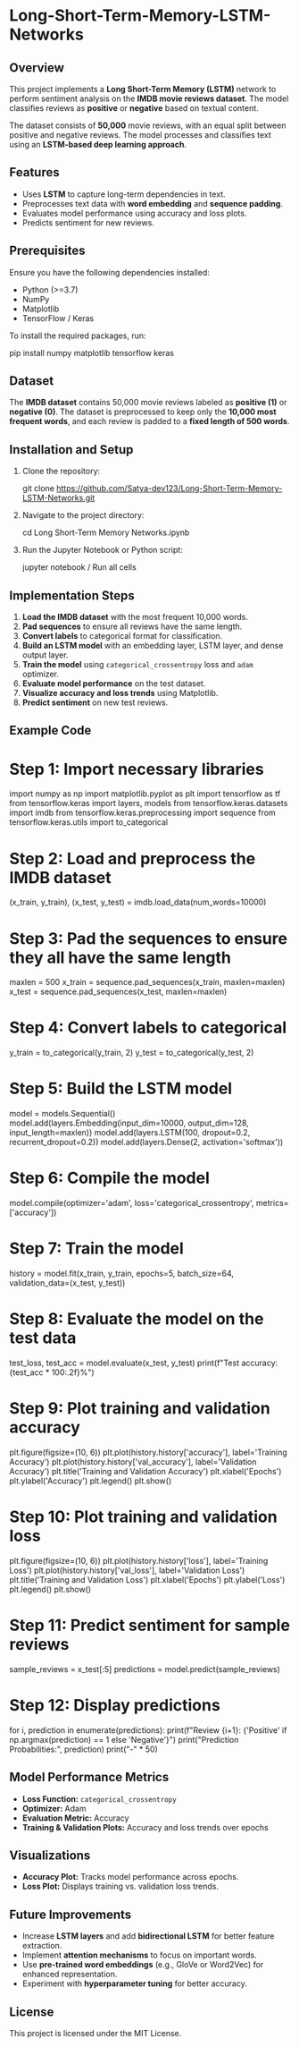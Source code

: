 # Long-Short-Term-Memory-LSTM-Networks

## Overview
This project implements a **Long Short-Term Memory (LSTM)** network to perform sentiment analysis on the **IMDB movie reviews dataset**. The model classifies reviews as **positive** or **negative** based on textual content.

The dataset consists of **50,000** movie reviews, with an equal split between positive and negative reviews. The model processes and classifies text using an **LSTM-based deep learning approach**.

## Features
- Uses **LSTM** to capture long-term dependencies in text.
- Preprocesses text data with **word embedding** and **sequence padding**.
- Evaluates model performance using accuracy and loss plots.
- Predicts sentiment for new reviews.

## Prerequisites
Ensure you have the following dependencies installed:

- Python (>=3.7)
- NumPy
- Matplotlib
- TensorFlow / Keras

To install the required packages, run:

pip install numpy matplotlib tensorflow keras

## Dataset
The **IMDB dataset** contains 50,000 movie reviews labeled as **positive (1)** or **negative (0)**. The dataset is preprocessed to keep only the **10,000 most frequent words**, and each review is padded to a **fixed length of 500 words**.

## Installation and Setup
1. Clone the repository:

   git clone https://github.com/Satya-dev123/Long-Short-Term-Memory-LSTM-Networks.git

2. Navigate to the project directory:

   cd Long Short-Term Memory Networks.ipynb

3. Run the Jupyter Notebook or Python script:
   
   jupyter notebook / Run all cells

## Implementation Steps
1. **Load the IMDB dataset** with the most frequent 10,000 words.
2. **Pad sequences** to ensure all reviews have the same length.
3. **Convert labels** to categorical format for classification.
4. **Build an LSTM model** with an embedding layer, LSTM layer, and dense output layer.
5. **Train the model** using `categorical_crossentropy` loss and `adam` optimizer.
6. **Evaluate model performance** on the test dataset.
7. **Visualize accuracy and loss trends** using Matplotlib.
8. **Predict sentiment** on new test reviews.

## Example Code

# Step 1: Import necessary libraries
import numpy as np
import matplotlib.pyplot as plt
import tensorflow as tf
from tensorflow.keras import layers, models
from tensorflow.keras.datasets import imdb
from tensorflow.keras.preprocessing import sequence
from tensorflow.keras.utils import to_categorical

# Step 2: Load and preprocess the IMDB dataset
(x_train, y_train), (x_test, y_test) = imdb.load_data(num_words=10000)

# Step 3: Pad the sequences to ensure they all have the same length
maxlen = 500
x_train = sequence.pad_sequences(x_train, maxlen=maxlen)
x_test = sequence.pad_sequences(x_test, maxlen=maxlen)

# Step 4: Convert labels to categorical
y_train = to_categorical(y_train, 2)
y_test = to_categorical(y_test, 2)

# Step 5: Build the LSTM model
model = models.Sequential()
model.add(layers.Embedding(input_dim=10000, output_dim=128, input_length=maxlen))
model.add(layers.LSTM(100, dropout=0.2, recurrent_dropout=0.2))
model.add(layers.Dense(2, activation='softmax'))

# Step 6: Compile the model
model.compile(optimizer='adam', loss='categorical_crossentropy', metrics=['accuracy'])

# Step 7: Train the model
history = model.fit(x_train, y_train, epochs=5, batch_size=64, validation_data=(x_test, y_test))

# Step 8: Evaluate the model on the test data
test_loss, test_acc = model.evaluate(x_test, y_test)
print(f"Test accuracy: {test_acc * 100:.2f}%")

# Step 9: Plot training and validation accuracy
plt.figure(figsize=(10, 6))
plt.plot(history.history['accuracy'], label='Training Accuracy')
plt.plot(history.history['val_accuracy'], label='Validation Accuracy')
plt.title('Training and Validation Accuracy')
plt.xlabel('Epochs')
plt.ylabel('Accuracy')
plt.legend()
plt.show()

# Step 10: Plot training and validation loss
plt.figure(figsize=(10, 6))
plt.plot(history.history['loss'], label='Training Loss')
plt.plot(history.history['val_loss'], label='Validation Loss')
plt.title('Training and Validation Loss')
plt.xlabel('Epochs')
plt.ylabel('Loss')
plt.legend()
plt.show()

# Step 11: Predict sentiment for sample reviews
sample_reviews = x_test[:5]
predictions = model.predict(sample_reviews)

# Step 12: Display predictions
for i, prediction in enumerate(predictions):
    print(f"Review {i+1}: {'Positive' if np.argmax(prediction) == 1 else 'Negative'}")
    print("Prediction Probabilities:", prediction)
    print("-" * 50)

## Model Performance Metrics
- **Loss Function:** `categorical_crossentropy`
- **Optimizer:** Adam
- **Evaluation Metric:** Accuracy
- **Training & Validation Plots:** Accuracy and loss trends over epochs

## Visualizations
- **Accuracy Plot:** Tracks model performance across epochs.
- **Loss Plot:** Displays training vs. validation loss trends.

## Future Improvements
- Increase **LSTM layers** and add **bidirectional LSTM** for better feature extraction.
- Implement **attention mechanisms** to focus on important words.
- Use **pre-trained word embeddings** (e.g., GloVe or Word2Vec) for enhanced representation.
- Experiment with **hyperparameter tuning** for better accuracy.

## License
This project is licensed under the MIT License.
